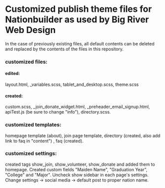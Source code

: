 # Customized publish theme files for Nationbuilder as used by Big River Web Design

In the case of previously existing files, all default contents can be deleted and replaced by the contents of the files in this repository.

### customized files:

#### edited:
layout.html, _variables.scss, tablet_and_desktop.scss, theme.scss
#### created:
custom.scss, _join_donate_widget.html, _preheader_email_signup.html, apiTest.js (be sure to change "info"), directory.scss.

### customized templates:

homepage template (about), join page template, directory (created, also add link to faq in "content") , faq (created).

### customized settings:

created tags show_join, show_volunteer, show_donate and added them to homepage. Created custom fields "Maiden Name", "Graduation Year", "College" and "Major". Uncheck show sidebar in each page's settings. Change settings -> social media -> default post to proper nation name.
